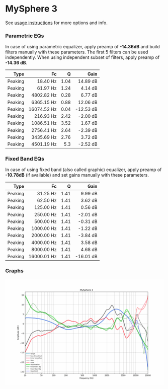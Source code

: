 # MySphere 3
See [usage instructions](https://github.com/jaakkopasanen/AutoEq#usage) for more options and info.

### Parametric EQs
In case of using parametric equalizer, apply preamp of **-14.36dB** and build filters manually
with these parameters. The first 5 filters can be used independently.
When using independent subset of filters, apply preamp of **-14.36 dB**.

| Type    | Fc          |    Q | Gain      |
|--------:|------------:|-----:|----------:|
| Peaking | 18.40 Hz    | 1.04 | 14.89 dB  |
| Peaking | 61.97 Hz    | 1.24 | 4.14 dB   |
| Peaking | 4802.82 Hz  | 0.28 | 6.77 dB   |
| Peaking | 6365.15 Hz  | 0.88 | 12.06 dB  |
| Peaking | 16074.52 Hz | 0.04 | -12.53 dB |
| Peaking | 216.93 Hz   | 2.42 | -2.00 dB  |
| Peaking | 1086.51 Hz  | 3.52 | 1.67 dB   |
| Peaking | 2756.41 Hz  | 2.64 | -2.39 dB  |
| Peaking | 3435.69 Hz  | 2.76 | 3.72 dB   |
| Peaking | 4501.19 Hz  | 5.3  | -2.52 dB  |

### Fixed Band EQs
In case of using fixed band (also called graphic) equalizer, apply preamp of **-10.78dB**
(if available) and set gains manually with these parameters.

| Type    | Fc          |    Q | Gain      |
|--------:|------------:|-----:|----------:|
| Peaking | 31.25 Hz    | 1.41 | 9.99 dB   |
| Peaking | 62.50 Hz    | 1.41 | 3.62 dB   |
| Peaking | 125.00 Hz   | 1.41 | 0.56 dB   |
| Peaking | 250.00 Hz   | 1.41 | -2.01 dB  |
| Peaking | 500.00 Hz   | 1.41 | -0.31 dB  |
| Peaking | 1000.00 Hz  | 1.41 | -1.22 dB  |
| Peaking | 2000.00 Hz  | 1.41 | -3.84 dB  |
| Peaking | 4000.00 Hz  | 1.41 | 3.58 dB   |
| Peaking | 8000.00 Hz  | 1.41 | 4.68 dB   |
| Peaking | 16000.01 Hz | 1.41 | -16.01 dB |

### Graphs
![](./MySphere%203.png)